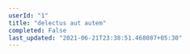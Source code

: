 ```yaml
---
userId: "1"
title: "delectus aut autem"
completed: False
last_updated: "2021-06-21T23:38:51.468087+05:30"
---
```

